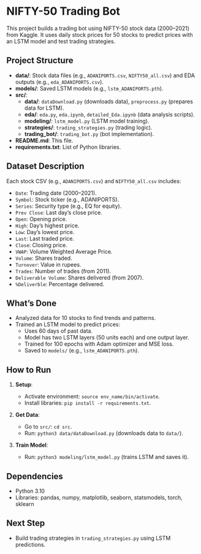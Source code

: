 # NIFTY-50 Trading Bot

This project builds a trading bot using NIFTY-50 stock data (2000–2021) from Kaggle. It uses daily stock prices for 50 stocks to predict prices with an LSTM model and test trading strategies.

## Project Structure

- **data/**: Stock data files (e.g., `ADANIPORTS.csv`, `NIFTY50_all.csv`) and EDA outputs (e.g., `eda_ADANIPORTS.csv`).
- **models/**: Saved LSTM models (e.g., `lstm_ADANIPORTS.pth`).
- **src/**:
  - **data/**: `dataDownload.py` (downloads data), `preprocess.py` (prepares data for LSTM).
  - **eda/**: `eda.py`, `eda.ipynb`, `detailed_Eda.ipynb` (data analysis scripts).
  - **modeling/**: `lstm_model.py` (LSTM model training).
  - **strategies/**: `trading_strategies.py` (trading logic).
  - **trading_bot/**: `trading_bot.py` (bot implementation).
- **README.md**: This file.
- **requirements.txt**: List of Python libraries.

## Dataset Description

Each stock CSV (e.g., `ADANIPORTS.csv`) and `NIFTY50_all.csv` includes:
- `Date`: Trading date (2000–2021).
- `Symbol`: Stock ticker (e.g., ADANIPORTS).
- `Series`: Security type (e.g., EQ for equity).
- `Prev Close`: Last day’s close price.
- `Open`: Opening price.
- `High`: Day’s highest price.
- `Low`: Day’s lowest price.
- `Last`: Last traded price.
- `Close`: Closing price.
- `VWAP`: Volume Weighted Average Price.
- `Volume`: Shares traded.
- `Turnover`: Value in rupees.
- `Trades`: Number of trades (from 2011).
- `Deliverable Volume`: Shares delivered (from 2007).
- `%Deliverble`: Percentage delivered.

## What’s Done

- Analyzed data for 10 stocks to find trends and patterns.
- Trained an LSTM model to predict prices:
  - Uses 60 days of past data.
  - Model has two LSTM layers (50 units each) and one output layer.
  - Trained for 100 epochs with Adam optimizer and MSE loss.
  - Saved to `models/` (e.g., `lstm_ADANIPORTS.pth`).

## How to Run

1. **Setup**:
   - Activate environment: `source env_name/bin/activate`.
   - Install libraries: `pip install -r requirements.txt`.

2. **Get Data**:
   - Go to `src/`: `cd src`.
   - Run: `python3 data/dataDownload.py` (downloads data to `data/`).

3. **Train Model**:
   - Run: `python3 modeling/lstm_model.py` (trains LSTM and saves it).

## Dependencies

- Python 3.10
- Libraries: pandas, numpy, matplotlib, seaborn, statsmodels, torch, sklearn

## Next Step

- Build trading strategies in `trading_strategies.py` using LSTM predictions.

